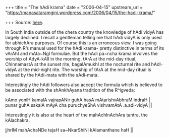 +++
title = "The hAdi krama"
date = "2006-04-15"
upstream_url = "https://manasataramgini.wordpress.com/2006/04/15/the-hadi-krama/"

+++
Source: [here](https://manasataramgini.wordpress.com/2006/04/15/the-hadi-krama/).

In South India outside of the chera country the knowledge of hAdi vidyA
has largely declined. I recall a gentleman telling me that hAdi vidyA is
only used for abhichAra purposes. Of course this is an erroneous view. I
was going through R’s manual used for the hAdi krama- pretty distinctive
in terms of its vArAhI and mAta\~NgI formulae. But the hAdi pa\~ncha
krama involves the worship of AdyA-kAlI in the morning, tArA at the
mid-day ritual, ChinnamastA at the sunset rite, bagalAmukhI at the
nocturnal rite and hAdI-vidyA at the mid-night rite. The worship of tArA
at the mid-day ritual is shared by the hAdi-mata with the sAdi-mata.

Interestingly the hAdi followers also accept the formula which is
believed to be associated with the shAnkhAyana tradition of the
R^igveda:

kAmo yoniH kamalA vajrapANir guhA hasA mAtarishvAbhraM indraH \|  
punar guhA sakalA mAyA cha puruchyeShA vishvamAtA .a.adi-vidyA \|\|

Interestingly it is also at the heart of the mahAchInAchAra tantra, the
kAlachakra.

jjhrIM mahAchaNDe tejaH sa\~NkarShiNi kAlamanthane haH \|\|

